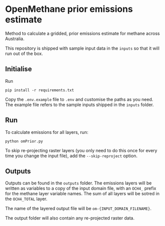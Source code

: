 # OpenMethane prior emissions estimate

Method to calculate a gridded, prior emissions estimate for methane across Australia.

This repository is shipped with sample input data in the `inputs` so that it will run out of the box.

## Initialise

Run

```console
pip install -r requirements.txt
```

Copy the `.env.example` file to `.env` and customise the paths as you need. The example file refers to the sample inputs shipped in the `inputs` folder.

## Run

To calculate emissions for all layers, run:

```console
python omPrior.py
```

To skip re-projecting raster layers (you only need to do this once for every time you change the input file), add the `--skip-reproject` option.

## Outputs

Outputs can be found in the `outputs` folder. The emissions layers will be written as variables to a copy of the input domain file, with an `OCH4_` prefix for the methane layer variable names. The sum of all layers will be sotred in the `OCH4_TOTAL` layer.

The name of the layered output file will be `om-{INPUT_DOMAIN_FILENAME}`.

The output folder will also contain any re-projected raster data.
